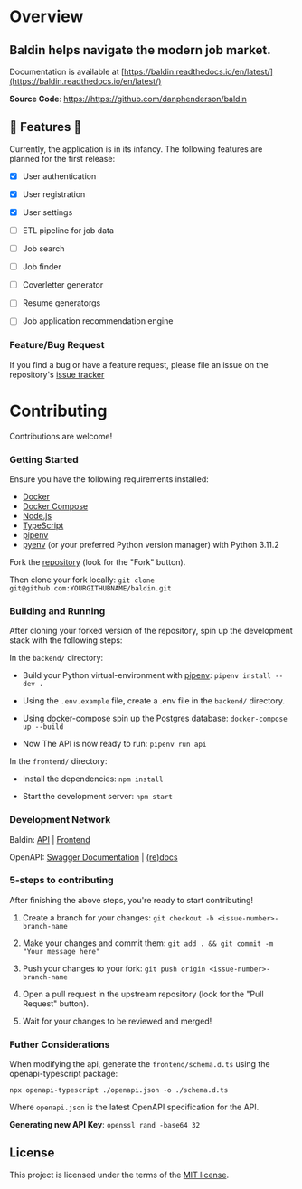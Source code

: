 # Overview

Baldin helps navigate the modern job market.
------

Documentation is available at [https://baldin.readthedocs.io/en/latest/](https://baldin.readthedocs.io/en/latest/)


**Source Code**:  <a href="https://github.com/danphenderson/baldin" target="_blank">https://https://github.com/danphenderson/baldin</a>


## 🚧 Features 🚧

Currently, the application is in its infancy. The following features are
planned for the first release:

- [x] User authentication
- [x] User registration
- [x] User settings
- [ ] ETL pipeline for job data
- [ ] Job search
- [ ] Job finder
- [ ] Coverletter generator
- [ ] Resume generatorgs
- [ ] Job application recommendation engine


### Feature/Bug Request

If you find a bug or have a feature request, please file an issue on the
repository's [issue tracker](https://github.com/danphenderson/baldin/issues)

# Contributing

Contributions are welcome!

### Getting Started

Ensure you have the following requirements installed:

- [Docker](https://docs.docker.com/get-docker/)
- [Docker Compose](https://docs.docker.com/compose/install/)
- [Node.js](https://nodejs.org/en/download/)
- [TypeScript](https://www.typescriptlang.org/download)
- [pipenv](https://pipenv.pypa.io/en/latest/)
- [pyenv](`https://github.com/pyenv/pyenv#installation`) (or your preferred Python version manager) with Python 3.11.2


Fork the [repository](https://github.com/danphenderson) (look for the "Fork" button).

Then clone your fork locally: `git clone git@github.com:YOURGITHUBNAME/baldin.git`


### Building and Running

After cloning your forked version of the repository, spin up the development stack with the following steps:

In the `backend/` directory:

   - Build your Python virtual-environment with [pipenv](https://pipenv.pypa.io/en/latest/): `pipenv install --dev .`

   - Using the `.env.example` file, create a .env file in the `backend/` directory.

   - Using docker-compose spin up the Postgres database: `docker-compose up --build`

   - Now The API is now ready to run: `pipenv run api`

In the `frontend/` directory:

   - Install the dependencies: `npm install`

   - Start the development server: `npm start`

### Development Network

Baldin: [API](http://127.0.0.1:8004) | [Frontend](http://localhost:3000/)

OpenAPI: [Swagger Documentation](http://127.0.0.1:8004/docs) | [(re)docs](http://127.0.0.1:8004/redocs)

### 5-steps to contributing

After finishing the above steps, you're ready to start contributing!

1. Create a branch for your changes: `git checkout -b <issue-number>-branch-name`

2. Make your changes and commit them:
   `git add . && git commit -m "Your message here"`

3. Push your changes to your fork:
    `git push origin <issue-number>-branch-name`

4. Open a pull request in the upstream repository (look for the "Pull Request" button).

5. Wait for your changes to be reviewed and merged!

### Futher Considerations

When modifying the api, generate the `frontend/schema.d.ts` using the openapi-typescript package:

`npx openapi-typescript ./openapi.json -o ./schema.d.ts`

Where `openapi.json` is the latest OpenAPI specification for the API.

**Generating new API Key**: `openssl rand -base64 32`

## License
This project is licensed under the terms of the [MIT license](/LICENSE).
